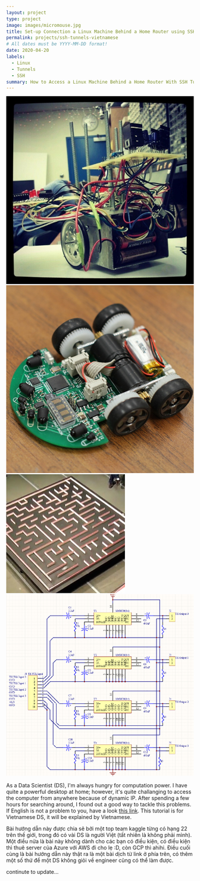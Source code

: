 ```yaml
---
layout: project
type: project
image: images/micromouse.jpg
title: Set-up Connection a Linux Machine Behind a Home Router using SSH Tunnels by Vietnamese.
permalink: projects/ssh-tunnels-vietnamese
# All dates must be YYYY-MM-DD format!
date: 2020-04-20
labels:
  - Linux
  - Tunnels
  - SSH
summary: How to Access a Linux Machine Behind a Home Router With SSH Tunnels
---
```


<div class="ui small rounded images">
  <img class="ui image" src="../images/micromouse-robot.png">
  <img class="ui image" src="../images/micromouse-robot-2.jpg">
  <img class="ui image" src="../images/micromouse.jpg">
  <img class="ui image" src="../images/micromouse-circuit.png">
</div>

As a Data Scientist (DS), I'm always hungry for computation power. I have quite a powerful desktop at home; however, it's quite challanging to access the computer from anywhere because of dynamic IP. After spending a few hours for searching around, I found out a good way to tackle this problems. If English is not a problem to you, have a look [this link](https://juliansimioni.com/blog/howto-access-a-linux-machine-behind-a-home-router-with-ssh-tunnels/). This tutorial is for Vietnamese DS, it will be explained by Vietnamese.

Bài hướng dẫn này được chia sẽ bởi một top team kaggle từng có hạng 22 trên thế giới, trong đó có vài DS là người Việt (tất nhiên là không phải mình). Một điều nửa là bài này không dành cho các bạn có điều kiện, có điều kiện thì thuê server của Azure với AWS đi cho lẹ :D, còn GCP thì ahihi. Điều cuối cùng là bài hướng dẫn này thật ra là một bài dịch từ link ở phía trên, có thêm một số thứ để một DS không giỏi về engineer cũng có thể làm được. 

continute to update...

